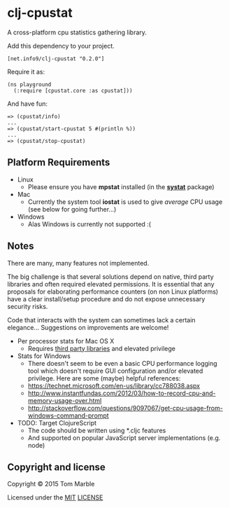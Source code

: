 # clj-cpustat

A cross-platform cpu statistics gathering library.

Add this dependency to your project.
````
[net.info9/clj-cpustat "0.2.0"]
````

Require it as:
````
(ns playground
  (:require [cpustat.core :as cpustat]))
````

And have fun:
````
=> (cpustat/info)
...
=> (cpustat/start-cpustat 5 #(println %))
...
=> (cpustat/stop-cpustat)
````

## Platform Requirements

* Linux
  * Please ensure you have **mpstat** installed (in the [**systat**](https://packages.debian.org/jessie/sysstat) package)
* Mac
  * Currently the system tool **iostat** is used to give *average* CPU usage (see below for going further...)
* Windows
  * Alas Windows is currently not supported :(

## Notes

There are many, many features not implemented.

The big challenge is that several solutions depend on
native, third party libraries and often required elevated permissions.
It is essential that any proposals for elaborating performance
counters (on non Linux platforms) have a clear install/setup
procedure and do not expose unnecessary security risks.

Code that interacts with the system can sometimes
lack a certain elegance... Suggestions on improvements
are welcome!

* Per processor stats for Mac OS X
  * Requires [third party libraries](http://superuser.com/questions/27954/command-to-get-usage-per-cpu-core) and elevated privilege
* Stats for Windows
  * There doesn't seem to be even a basic CPU performance logging tool which
    doesn't require GUI configuration and/or elevated privilege. Here are
    some (maybe) helpful references:
  * https://technet.microsoft.com/en-us/library/cc788038.aspx
  * http://www.instantfundas.com/2012/03/how-to-record-cpu-and-memory-usage-over.html
  * http://stackoverflow.com/questions/9097067/get-cpu-usage-from-windows-command-prompt
* TODO: Target ClojureScript
  * The code should be written using *.cljc features
  * And supported on popular JavaScript server implementations (e.g. node)

## Copyright and license

Copyright © 2015 Tom Marble

Licensed under the [MIT](http://opensource.org/licenses/MIT) [LICENSE](LICENSE)
